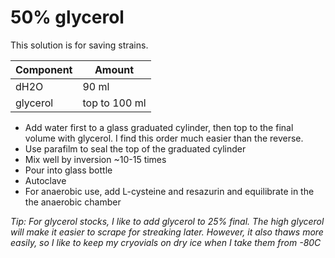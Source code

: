# 50% glycerol 

This solution is for saving strains.

| Component             | Amount        |
|-----------------------|---------------|
| dH2O                  | 90 ml         |
| glycerol              | top to 100 ml |


- Add water first to a glass graduated cylinder, then top to the final volume with glycerol. I find this order much easier than the reverse.
- Use parafilm to seal the top of the graduated cylinder
- Mix well by inversion ~10-15 times
- Pour into glass bottle
- Autoclave
- For anaerobic use, add L-cysteine and resazurin and equilibrate in the the anaerobic chamber

*Tip: For glycerol stocks, I like to add glycerol to 25% final. The high glycerol will make it easier to scrape for streaking later. However, it also thaws more easily, so I like to keep my cryovials on dry ice when I take them from -80C*
